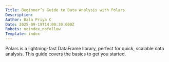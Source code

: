 ```yaml
---
Title: Beginner’s Guide to Data Analysis with Polars
Description: 
Author: Bala Priya C
Date: 2025-09-19T14:00:30.000Z
Robots: noindex,nofollow
Template: index
---
```

Polars is a lightning-fast DataFrame library, perfect for quick, scalable data analysis. This guide covers the basics to get you started.